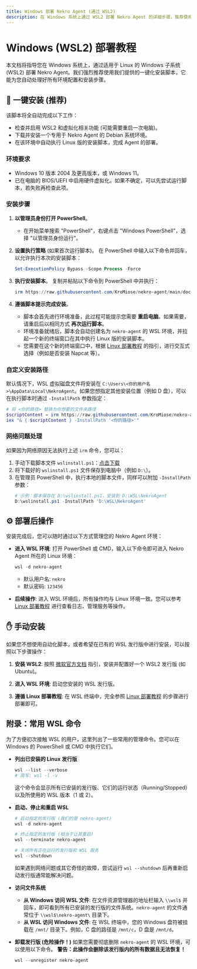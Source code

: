 ```yaml
---
title: Windows 部署 Nekro Agent (通过 WSL2)
description: 在 Windows 系统上通过 WSL2 部署 Nekro Agent 的详细步骤，推荐使用一键安装脚本。
---
```


# Windows (WSL2) 部署教程

本文档将指导您在 Windows 系统上，通过适用于 Linux 的 Windows 子系统 (WSL2) 部署 Nekro Agent。我们强烈推荐使用我们提供的一键化安装脚本，它能为您自动处理好所有环境配置和安装步骤。

## 🚀 一键安装 (推荐)

该脚本将全自动完成以下工作：
- 检查并启用 WSL2 和虚拟化相关功能 (可能需要重启一次电脑)。
- 下载并安装一个专用于 Nekro Agent 的 Debian 系统环境。
- 在该环境中自动执行 Linux 版的安装脚本，完成 Agent 的部署。

### 环境要求
- Windows 10 版本 2004 及更高版本，或 Windows 11。
- 已在电脑的 BIOS/UEFI 中启用硬件虚拟化。如果不确定，可以先尝试运行脚本，若失败再检查此项。

### 安装步骤

1.  **以管理员身份打开 PowerShell**。
    - 在开始菜单搜索 "PowerShell"，右键点击 "Windows PowerShell"，选择 "以管理员身份运行"。

2.  **设置执行策略** (如果首次运行脚本)。
    在 PowerShell 中输入以下命令并回车，以允许执行本次的安装脚本：
    ```powershell
    Set-ExecutionPolicy Bypass -Scope Process -Force
    ```

3.  **执行安装脚本**。
    复制并粘贴以下命令到 PowerShell 中并执行：
    ```powershell
    irm https://raw.githubusercontent.com/KroMiose/nekro-agent/main/docker/install.ps1 | iex
    ```

4.  **遵循脚本提示完成安装**。
    - 脚本会首先进行环境准备，此过程可能提示您需要 **重启电脑**。如果需要，请重启后以相同方式 **再次运行脚本**。
    - 环境准备就绪后，脚本会自动创建名为 `nekro-agent` 的 WSL 环境，并拉起一个新的终端窗口在其中执行 Linux 版的安装脚本。
    - 您需要在这个新的终端窗口中，根据 [Linux 部署教程](./linux.md) 的指引，进行交互式选择（例如是否安装 Napcat 等）。

### 自定义安装路径

默认情况下，WSL 虚拟磁盘文件将安装在 `C:\Users\<你的用户名>\AppData\Local\NekroAgent`。如果您想指定其他安装位置（例如 D 盘），可以在执行脚本时通过 `-InstallPath` 参数指定：

```powershell
# 将 <你的路径> 替换为你想要的文件夹路径
$scriptContent = irm https://raw.githubusercontent.com/KroMiose/nekro-agent/main/docker/install.ps1
iex "& { $scriptContent } -InstallPath '<你的路径>'"
```

### 网络问题处理

如果因为网络原因无法执行上述 `irm` 命令，您可以：
1.  手动下载脚本文件 `wslinstall.ps1`：[点击下载](https://raw.githubusercontent.com/KroMiose/nekro-agent/main/docker/wslinstall.ps1)
2.  将下载好的 `wslinstall.ps1` 文件保存到电脑中（例如 `D:\`）。
3.  在管理员 PowerShell 中，执行本地的脚本文件，同样可以附加 `-InstallPath` 参数：
    ```powershell
    # 示例：脚本保存在 D:\wslinstall.ps1，安装到 D:\WSL\NekroAgent
    D:\wslinstall.ps1 -InstallPath 'D:\WSL\NekroAgent'
    ```

## ⚙️ 部署后操作

安装完成后，您可以随时通过以下方式管理您的 Nekro Agent 环境：

- **进入 WSL 环境**:
  打开 PowerShell 或 CMD，输入以下命令即可进入 Nekro Agent 所在的 Linux 环境：
  ```powershell
  wsl -d nekro-agent
  ```
  - 默认用户名: `nekro`
  - 默认密码: `123456`

- **后续操作**:
  进入 WSL 环境后，所有操作均与 Linux 环境一致。您可以参考 [Linux 部署教程](./linux.md) 进行查看日志、管理服务等操作。

## ✋ 手动安装

如果您不想使用自动化脚本，或者希望在已有的 WSL 发行版中进行安装，可以按照以下步骤操作：

1.  **安装 WSL2**:
    按照 [微软官方文档](https://learn.microsoft.com/zh-cn/windows/wsl/install) 指引，安装并配置好一个 WSL2 发行版 (如 Ubuntu)。

2.  **进入 WSL 环境**:
    启动您安装的 WSL 发行版。

3.  **遵循 Linux 部署教程**:
    在 WSL 终端中，完全参照 [Linux 部署教程](./linux.md) 的步骤进行部署即可。

## 附录：常用 WSL 命令

为了方便初次接触 WSL 的用户，这里列出了一些常用的管理命令。您可以在 Windows 的 PowerShell 或 CMD 中执行它们。

- **列出已安装的 Linux 发行版**
  ```powershell
  wsl --list --verbose
  # 简写: wsl -l -v
  ```
  这个命令会显示所有已安装的发行版、它们的运行状态（Running/Stopped）以及所使用的 WSL 版本（1 或 2）。

- **启动、停止和重启 WSL**
  ```powershell
  # 启动指定的发行版 (我们的是 nekro-agent)
  wsl -d nekro-agent

  # 终止指定的发行版 (相当于让其重启)
  wsl --terminate nekro-agent

  # 关闭所有正在运行的发行版和 WSL 服务
  wsl --shutdown
  ```
  如果遇到网络问题或其它奇怪的故障，尝试运行 `wsl --shutdown` 后再重新启动发行版通常能解决问题。

- **访问文件系统**
  - **从 Windows 访问 WSL 文件**:
    在文件资源管理器的地址栏输入 `\\wsl$` 并回车，即可看到所有已安装的发行版的文件系统。`nekro-agent` 的文件通常位于 `\\wsl$\nekro-agent\` 目录下。
  - **从 WSL 访问 Windows 文件**:
    在 WSL 终端中，您的 Windows 盘符被挂载在 `/mnt/` 目录下。例如，C 盘的路径是 `/mnt/c`，D 盘是 `/mnt/d`。

- **卸载发行版 (危险操作！)**
  如果您需要彻底删除 `nekro-agent` 的 WSL 环境，可以使用以下命令。
  **警告：此操作会删除该发行版内的所有数据且无法恢复！**
  ```powershell
  wsl --unregister nekro-agent
  ```
